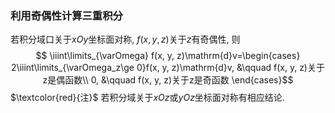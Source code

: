 ### 利用奇偶性计算三重积分
若积分域口关于$xOy$坐标面对称, $f(x, y, z)$关于$z$有奇偶性, 则 
$$
\iiint\limits_{\varOmega} f(x, y, z)\mathrm{d}v=\begin{cases}
2\iiint\limits_{\varOmega_z\ge 0}f(x, y, z)\mathrm{d}v, &\qquad f(x, y, z)关于z是偶函数\\
0, &\qquad f(x, y, z)关于z是奇函数
\end{cases}$$
$\textcolor{red}{注}$ 若积分域关于$xOz$或$yOz$坐标面对称有相应结论.
